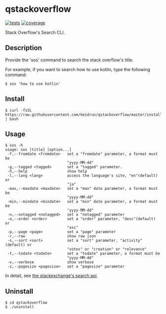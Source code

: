# qstackoverflow

[![tests][tests]][tests-url]
[![coverage][cover]][cover-url]

Stack Overflow's Search CLI.

## Description
Provide the 'sos' command to search the stack overflow's title.

For example, if you want to search how to use kotlin, type the following command:
```
$ sos 'how to use kotlin'
```

## Install
```
$ curl -fsSL https://raw.githubusercontent.com/keidrun/qstackoverflow/master/install | bash
```

## Usage
```
$ sos -h
usage: sos [title] [option...]
 -f,--fromdate <fromdate>   set a "fromdate" parameter, a format must be
                            "yyyy-MM-dd"
 -g,--tagged <tagged>       set a "tagged" parameter.
 -h,--help                  show help
 -l,--lang <lang>           access the language's site, "en"(default) or
                            "ja"
 -max,--maxdate <maxdate>   set a "max" date parameter, a format must be
                            "yyyy-MM-dd"
 -min,--mindate <mindate>   set a "min" date parameter, a format must be
                            "yyyy-MM-dd"
 -n,--notagged <notagged>   set a "notagged" parameter
 -o,--order <order>         set a "order" parameter, "desc"(default) or
                            "asc"
 -p,--page <page>           set a "page" parameter
 -r,--raw                   show raw json
 -s,--sort <sort>           set a "sort" parameter, "activity"(default) or
                            "votes" or "creation" or "relevance"
 -t,--todate <todate>       set a "todate" parameter, a format must be
                            "yyyy-MM-dd"
 -v,--verbose               show verbose
 -z,--pagesize <pagesize>   set a "pagesize" parameter
```

In detail, see [the stackexchange's search api](https://api.stackexchange.com/docs/search "search").

## Uninstall
```
$ cd qstackoverflow
$ ./uninstall
```

[tests]:https://travis-ci.org/keidrun/qstackoverflow.svg?branch=master
[tests-url]:https://travis-ci.org/keidrun/qstackoverflow

[cover]:https://codecov.io/gh/keidrun/qstackoverflow/branch/master/graph/badge.svg
[cover-url]:https://codecov.io/gh/keidrun/qstackoverflow

